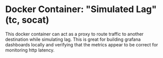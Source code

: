 # Docker Container: "Simulated Lag" (tc, socat)
This docker container can act as a proxy to route traffic to another destination while simulating lag. This is great for building grafana dashboards locally and verifying that the metrics appear to be correct for monitoring http latency.
